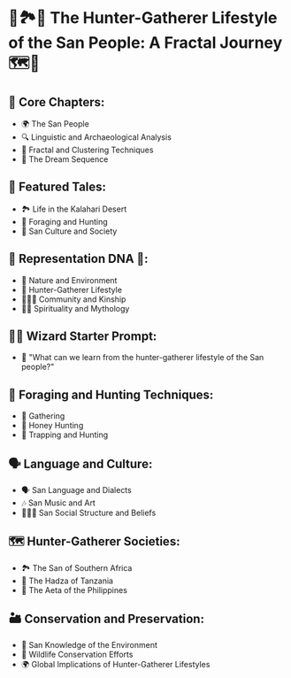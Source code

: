 # 🌟🏞️👣 The Hunter-Gatherer Lifestyle of the San People: A Fractal Journey 🗺️🌾

## 🔑 Core Chapters:
* 🌍 The San People
* 🔍 Linguistic and Archaeological Analysis
* 🧩 Fractal and Clustering Techniques
* 🌌 The Dream Sequence

## 🌟 Featured Tales:
* 🏞️ Life in the Kalahari Desert
* 🌾 Foraging and Hunting
* 👥 San Culture and Society

## 🧬 Representation DNA 🧬:
* 🌲 Nature and Environment
* 👣 Hunter-Gatherer Lifestyle
* 🧑‍🤝‍🧑 Community and Kinship
* 🧘‍♀️ Spirituality and Mythology

## 🧙‍♂️ Wizard Starter Prompt:
* 🤔 "What can we learn from the hunter-gatherer lifestyle of the San people?"

## 🌾 Foraging and Hunting Techniques:
* 🍇 Gathering
* 🍯 Honey Hunting
* 🦌 Trapping and Hunting

## 🗣️ Language and Culture:
* 🗣️ San Language and Dialects
* 🎶 San Music and Art
* 🧑‍🤝‍🧑 San Social Structure and Beliefs

## 🗺️ Hunter-Gatherer Societies:
* 🏞️ The San of Southern Africa
* 🌳 The Hadza of Tanzania
* 🌲 The Aeta of the Philippines

## 🏜️ Conservation and Preservation:
* 🌱 San Knowledge of the Environment
* 🦏 Wildlife Conservation Efforts
* 🌍 Global Implications of Hunter-Gatherer Lifestyles
